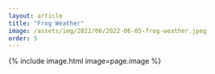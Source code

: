 ```yaml
---
layout: article
title: "Frog Weather"
image: /assets/img/2022/06/2022-06-05-frog-weather.jpeg
order: 5
---
```


{% include image.html image=page.image %}

